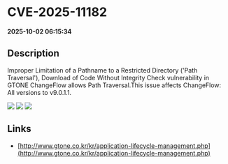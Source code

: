 # CVE-2025-11182

**2025-10-02 06:15:34**

## Description
Improper Limitation of a Pathname to a Restricted Directory ('Path Traversal'), Download of Code Without Integrity Check vulnerability in GTONE ChangeFlow allows Path Traversal.This issue affects ChangeFlow: All versions to v9.0.1.1.

![](https://img.shields.io/static/v1?label=Score&message=7.1&color=red)
![](https://img.shields.io/static/v1?label=Severity&message=HIGH&color=red)
![](https://img.shields.io/static/v1?label=CWE&message=Traversal&color=green)

## Links
- [http://www.gtone.co.kr/kr/application-lifecycle-management.php](http://www.gtone.co.kr/kr/application-lifecycle-management.php)
